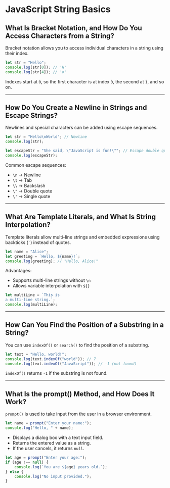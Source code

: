 # JavaScript String Basics

## What Is Bracket Notation, and How Do You Access Characters from a String?
Bracket notation allows you to access individual characters in a string using their index.

```javascript
let str = "Hello";
console.log(str[0]); // 'H'
console.log(str[4]); // 'o'
```

Indexes start at `0`, so the first character is at index `0`, the second at `1`, and so on.

---

## How Do You Create a Newline in Strings and Escape Strings?
Newlines and special characters can be added using escape sequences.

```javascript
let str = "Hello\nWorld"; // Newline
console.log(str);

let escapeStr = "She said, \"JavaScript is fun!\""; // Escape double quotes
console.log(escapeStr);
```

Common escape sequences:
- `\n` → Newline
- `\t` → Tab
- `\\` → Backslash
- `\"` → Double quote
- `\'` → Single quote

---

## What Are Template Literals, and What Is String Interpolation?
Template literals allow multi-line strings and embedded expressions using backticks (`` ` ``) instead of quotes.

```javascript
let name = "Alice";
let greeting = `Hello, ${name}!`;
console.log(greeting); // "Hello, Alice!"
```

Advantages:
- Supports multi-line strings without `\n`
- Allows variable interpolation with `${}`

```javascript
let multiLine = `This is
a multi-line string.`;
console.log(multiLine);
```

---

## How Can You Find the Position of a Substring in a String?
You can use `indexOf()` or `search()` to find the position of a substring.

```javascript
let text = "Hello, world!";
console.log(text.indexOf("world")); // 7
console.log(text.indexOf("JavaScript")); // -1 (not found)
```

`indexOf()` returns `-1` if the substring is not found.

---

## What Is the prompt() Method, and How Does It Work?
`prompt()` is used to take input from the user in a browser environment.

```javascript
let name = prompt("Enter your name:");
console.log("Hello, " + name);
```

- Displays a dialog box with a text input field.
- Returns the entered value as a string.
- If the user cancels, it returns `null`.

```javascript
let age = prompt("Enter your age:");
if (age !== null) {
    console.log(`You are ${age} years old.`);
} else {
    console.log("No input provided.");
}

